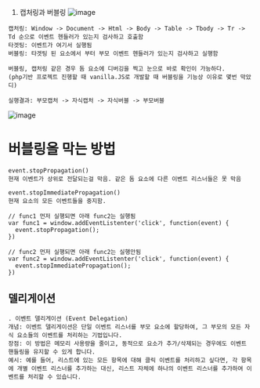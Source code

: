 1. 캡처링과 버블링
 ![image](https://github.com/KoGaYoung/JS-study/assets/36693355/899a4663-db70-4ecc-912d-d53c5c3c88fb)


~~~
캡처링: Window -> Document -> Html -> Body -> Table -> Tbody -> Tr -> Td 순으로 이벤트 헨들러가 있는지 검사하고 호출함
타겟팅: 이벤트가 여기서 실행됨
버블링: 타겟팅 된 요소에서 부터 부모 이벤트 헨들러가 있는지 검사하고 실행함
~~~

~~~
버블링, 캡처링 같은 경우 돔 요소에 디버깅을 찍고 눈으로 바로 확인이 가능하다.
(php기반 프로젝트 진행할 때 vanilla.JS로 개발할 때 버블링을 기능상 이유로 몇번 막았디)

실행결과: 부모캡처 -> 자식캡처 -> 자식버블 -> 부모버블
~~~
![image](https://github.com/KoGaYoung/JS-study/assets/36693355/4fc066af-77a3-447d-b4ed-fa36fc2c7cde)

# 버블링을 막는 방법
~~~
event.stopPropagation()
현재 이벤트가 상위로 전달되는걸 막음. 같은 돔 요소에 다른 이벤트 리스너들은 못 막음 

event.stopImmediatePropagation()
현재 요소의 모든 이벤트들을 중지함.

// func1 먼저 실행되면 아래 func2는 실행됨
var func1 = window.addEventListenter('click', function(event) {
  event.stopPropagation();
})

// func2 먼저 실행되면 아래 func2는 실행안됨
var func2 = window.addEventListenter('click', function(event) {
  event.stopImmediatePropagation();
})
~~~

## 델리게이션
~~~
. 이벤트 델리게이션 (Event Delegation)
개념: 이벤트 델리게이션은 단일 이벤트 리스너를 부모 요소에 할당하여, 그 부모의 모든 자식 요소들의 이벤트를 처리하는 기법입니다.
장점: 이 방법은 메모리 사용량을 줄이고, 동적으로 요소가 추가/삭제되는 경우에도 이벤트 핸들링을 유지할 수 있게 합니다.
예시: 예를 들어, 리스트에 있는 모든 항목에 대해 클릭 이벤트를 처리하고 싶다면, 각 항목에 개별 이벤트 리스너를 추가하는 대신, 리스트 자체에 하나의 이벤트 리스너를 추가하여 이벤트를 처리할 수 있습니다.

~~~
